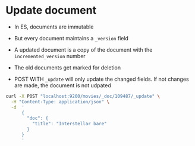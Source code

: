 # Update document

- In ES, documents are immutable
- But every document maintains a `_version` field
- A updated document is a copy of the document with the `incremented_version` number
- The old documents get marked for deletion

- POST WITH `_update` will only update the changed fields. If not changes are made, the document is not udpated

```sh
curl -X POST "localhost:9200/movies/_doc/109487/_update" \
  -H "Content-Type: application/json" \
  -d  '
      {
        "doc": {
          "title": "Interstellar bare"
        }
      }
      '
```
